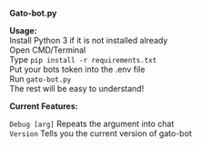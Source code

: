 **Gato-bot.py**

**Usage:** <br />
Install Python 3 if it is not installed already <br />
Open CMD/Terminal <br />
Type `pip install -r requirements.txt` <br />
Put your bots token into the .env file <br />
Run `gato-bot.py` <br />
The rest will be easy to understand!

**Current Features:**

`Debug [arg]` Repeats the argument into chat <br />
`Version` Tells you the current version of gato-bot

